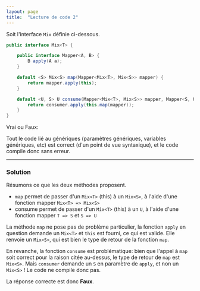 ```yaml
---
layout: page
title:  "Lecture de code 2"
---
```


Soit l'interface `Mix` définie ci-dessous.
```java
public interface Mix<T> {

    public interface Mapper<A, B> {
        B apply(A a);
    }

    default <S> Mix<S> map(Mapper<Mix<T>, Mix<S>> mapper) {
        return mapper.apply(this);
    }

    default <U, S> U consume(Mapper<Mix<T>, Mix<S>> mapper, Mapper<S, U> consumer) {
        return consumer.apply(this.map(mapper));
    } 
}
```

Vrai ou Faux: 

Tout le code lié au génériques (paramètres génériques, variables génériques, etc) est correct (d'un point de vue syntaxique), et le code compile donc sans erreur.


***

### Solution

Résumons ce que les deux méthodes proposent.

- `map` permet de passer d'un `Mix<T>` (this) à un `Mix<S>`, à l'aide d'une fonction mapper `Mix<T> => Mix<S>`
- consume permet de passer d'un `Mix<T>` (this) à un `U`, à l'aide d'une fonction mapper `T => S` et `S => U`

La méthode `map` ne pose pas de problème particulier, la fonction `apply` en question demande un `Mix<T>` et `this` est fourni, ce qui est valide. Elle renvoie un `Mix<S>`, qui est bien le type de retour de la fonction `map`.

En revanche, la fonction `consume` est problématique: bien que l'appel à `map` soit correct pour la raison citée au-dessus, le type de retour de `map` est `Mix<S>`. Mais `consumer` demande un `S` en paramètre de `apply`, et non un `Mix<S>` ! Le code ne compile donc pas.

La réponse correcte est donc **Faux**.
